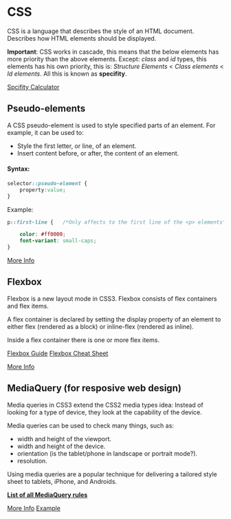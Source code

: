# CSS

CSS is a language that describes the style of an HTML document. Describes how HTML elements should be displayed.

**Important**: CSS works in cascade, this means that the below elements has more priority than the above elements. Except:  _class_ and _id_ types, this elements has his own priority, this is: _Structure Elements_ < _Class elements_ < _Id elements_. All this is known as __specifity__. 


[Spcifity Calculator](https://specificity.keegan.st/)

## Pseudo-elements

A CSS pseudo-element is used to style specified parts of an element. For example, it can be used to:
* Style the first letter, or line, of an element.
* Insert content before, or after, the content of an element.

#### Syntax:

```Css
selector::pseudo-element {
    property:value;
}
```

Example:

```Css
p::first-line {   /*Only affects to the first line of the <p> elements*/

    color: #ff0000;
    font-variant: small-caps;
}
```

[More Info](https://www.w3schools.com/css/css_pseudo_elements.asp)

## Flexbox

Flexbox is a new layout mode in CSS3. Flexbox consists of flex containers and flex items.

A flex container is declared by setting the display property of an element to either flex (rendered as a block) or inline-flex (rendered as inline).

Inside a flex container there is one or more flex items.

[Flexbox Guide](https://css-tricks.com/snippets/css/a-guide-to-flexbox/)
[Flexbox Cheat Sheet](http://apps.workflower.fi/css-cheats/?name=flexbox)

[More Info](https://www.w3schools.com/css/css3_flexbox.asp)

## MediaQuery (for resposive web design)

Media queries in CSS3 extend the CSS2 media types idea: Instead of looking for a type of device, they look at the capability of the device.

Media queries can be used to check many things, such as:

* width and height of the viewport.
* width and height of the device.
* orientation (is the tablet/phone in landscape or portrait mode?).
* resolution.

Using media queries are a popular technique for delivering a tailored style sheet to tablets, iPhone, and Androids.

[__List of all MediaQuery rules__](https://www.w3schools.com/cssref/css3_pr_mediaquery.asp)

[More Info](https://learn.shayhowe.com/advanced-html-css/responsive-web-design/) [Example](https://css-tricks.com/css-media-queries/)
